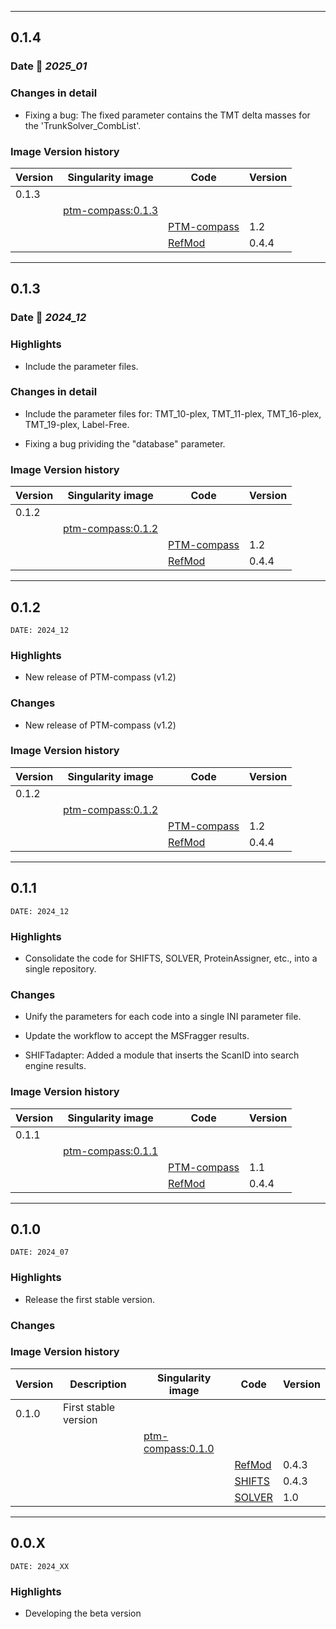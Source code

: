 ___
## 0.1.4

### Date 📅 *2025_01*

### Changes in detail

+ Fixing a bug: The fixed parameter contains the TMT delta masses for the 'TrunkSolver_CombList'.


### Image Version history

| Version | Singularity image                                                                                    | Code                                                          | Version |
|---------|------------------------------------------------------------------------------------------------------|---------------------------------------------------------------|---------|
| 0.1.3   |                                                                                                      |                                                               |         |
|         | [ptm-compass:0.1.3](https://cloud.sylabs.io/library/proteomicscnic/next-launcher/ptm-compass)        |                                                               |         |
|         |                                                                                                      | [PTM-compass](https://github.com/CNIC-Proteomics/PTM-compass) | 1.2     |
|         |                                                                                                      | [RefMod](https://github.com/CNIC-Proteomics/ReFrag)           | 0.4.4   |


___
## 0.1.3

### Date 📅 *2024_12*

### Highlights

+ Include the parameter files.

### Changes in detail

+ Include the parameter files for: TMT_10-plex, TMT_11-plex, TMT_16-plex, TMT_19-plex, Label-Free.

+ Fixing a bug prividing the "database" parameter.


### Image Version history

| Version | Singularity image                                                                                    | Code                                                          | Version |
|---------|------------------------------------------------------------------------------------------------------|---------------------------------------------------------------|---------|
| 0.1.2   |                                                                                                      |                                                               |         |
|         | [ptm-compass:0.1.2](https://cloud.sylabs.io/library/proteomicscnic/next-launcher/ptm-compass)        |                                                               |         |
|         |                                                                                                      | [PTM-compass](https://github.com/CNIC-Proteomics/PTM-compass) | 1.2     |
|         |                                                                                                      | [RefMod](https://github.com/CNIC-Proteomics/ReFrag)           | 0.4.4   |


___
## 0.1.2
```
DATE: 2024_12
```

### Highlights

+ New release of PTM-compass (v1.2)

### Changes

+ New release of PTM-compass (v1.2)


### Image Version history

| Version | Singularity image                                                                                    | Code                                                          | Version |
|---------|------------------------------------------------------------------------------------------------------|---------------------------------------------------------------|---------|
| 0.1.2   |                                                                                                      |                                                               |         |
|         | [ptm-compass:0.1.2](https://cloud.sylabs.io/library/proteomicscnic/next-launcher/ptm-compass)        |                                                               |         |
|         |                                                                                                      | [PTM-compass](https://github.com/CNIC-Proteomics/PTM-compass) | 1.2     |
|         |                                                                                                      | [RefMod](https://github.com/CNIC-Proteomics/ReFrag)           | 0.4.4   |


___
## 0.1.1
```
DATE: 2024_12
```

### Highlights

+ Consolidate the code for SHIFTS, SOLVER, ProteinAssigner, etc., into a single repository.

### Changes

+ Unify the parameters for each code into a single INI parameter file.

+ Update the workflow to accept the MSFragger results.

+ SHIFTadapter: Added a module that inserts the ScanID into search engine results.

### Image Version history

| Version | Singularity image                                                                                    | Code                                                          | Version |
|---------|------------------------------------------------------------------------------------------------------|---------------------------------------------------------------|---------|
| 0.1.1   |                                                                                                      |                                                               |         |
|         | [ptm-compass:0.1.1](https://cloud.sylabs.io/library/proteomicscnic/next-launcher/ptm-compass)        |                                                               |         |
|         |                                                                                                      | [PTM-compass](https://github.com/CNIC-Proteomics/PTM-compass) | 1.1     |
|         |                                                                                                      | [RefMod](https://github.com/CNIC-Proteomics/ReFrag)           | 0.4.4   |


___
## 0.1.0
```
DATE: 2024_07
```

### Highlights

+ Release the first stable version.

### Changes


### Image Version history

| Version | Description                  | Singularity image                                                                                    | Code                                                        | Version |
|---------|------------------------------|------------------------------------------------------------------------------------------------------|-------------------------------------------------------------|---------|
| 0.1.0   | First stable version         |                                                                                                      |                                                             |         |
|         |                              | [ptm-compass:0.1.0](https://cloud.sylabs.io/library/proteomicscnic/next-launcher/ptm-compass)        |                                                             |         |
|         |                              |                                                                                                      | [RefMod](https://github.com/CNIC-Proteomics/ReFrag)         | 0.4.3   |
|         |                              |                                                                                                      | [SHIFTS](https://github.com/CNIC-Proteomics/SHIFTS)         | 0.4.3   |
|         |                              |                                                                                                      | [SOLVER](https://github.com/CNIC-Proteomics/Solvers-PTMap)  | 1.0     |


___
## 0.0.X
```
DATE: 2024_XX
```

### Highlights

+ Developing the beta version

